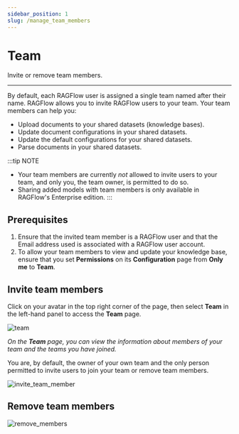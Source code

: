 ```yaml
---
sidebar_position: 1
slug: /manage_team_members
---
```


# Team

Invite or remove team members.

---

By default, each RAGFlow user is assigned a single team named after their name. RAGFlow allows you to invite RAGFlow users to your team. Your team members can help you:

- Upload documents to your shared datasets (knowledge bases).
- Update document configurations in your shared datasets.
- Update the default configurations for your shared datasets.
- Parse documents in your shared datasets.

:::tip NOTE
- Your team members are currently *not* allowed to invite users to your team, and only you, the team owner, is permitted to do so.
- Sharing added models with team members is only available in RAGFlow's Enterprise edition.
:::

## Prerequisites

1. Ensure that the invited team member is a RAGFlow user and that the Email address used is associated with a RAGFlow user account.
2. To allow your team members to view and update your knowledge base, ensure that you set **Permissions** on its **Configuration** page from **Only me** to **Team**.

## Invite team members

Click on your avatar in the top right corner of the page, then select **Team** in the left-hand panel to access the **Team** page.

![team](https://github.com/user-attachments/assets/0eac2503-26bc-4568-b3f2-bcd84069a07a)

_On the **Team** page, you can view the information about members of your team and the teams you have joined._

You are, by default, the owner of your own team and the only person permitted to invite users to join your team or remove team members.

![invite_team_member](https://github.com/user-attachments/assets/d85b55c3-7e86-4f04-a414-ca18a9ee8963)

## Remove team members

![remove_members](https://github.com/user-attachments/assets/5c1a6ab5-8862-47a0-ad09-77fe88866508)